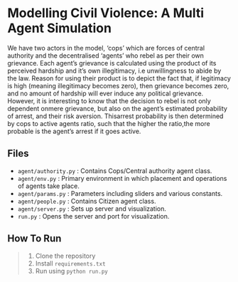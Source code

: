 # Modelling Civil Violence: A Multi Agent Simulation
We have two actors in the model, ‘cops’ which are forces of central authority and the decentralised ‘agents’ who rebel as per their own grievance. Each agent’s grievance is calculated using the product of its perceived hardship and it’s own illegitimacy, i.e unwillingness to abide by the law. Reason for using their product is to depict the fact that, if legitimacy is high (meaning illegitimacy becomes zero), then grievance becomes zero, and no amount of hardship will ever induce any political grievance. However, it is interesting to know that the decision to rebel is not only dependent onmere grievance, but also on the agent’s estimated probability of arrest, and their risk aversion. Thisarrest probability is then determined by cops to active agents ratio, such that the higher the ratio,the more probable is the agent’s arrest if it goes active.

## Files
- `agent/authority.py` : Contains Cops/Central authority agent class.
- `agent/env.py` : Primary environment in which placement and operations of agents take place.
- `agent/params.py` : Parameters including sliders and various constants.
- `agent/people.py` : Contains Citizen agent class.
- `agent/server.py` : Sets up server and visualization.
- `run.py` : Opens the server and port for visualization.

## How To Run
> 1. Clone the repository
> 2. Install `requirements.txt`
> 3. Run using `python run.py`
